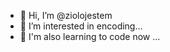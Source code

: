 - 👋 Hi, I’m @ziolojestem
- 👀 I’m interested in encoding...
- 🌱 I'm also learning to code now ...
<!---
ziolojestem/ziolojestem is a ✨ special ✨ repository.
--->
